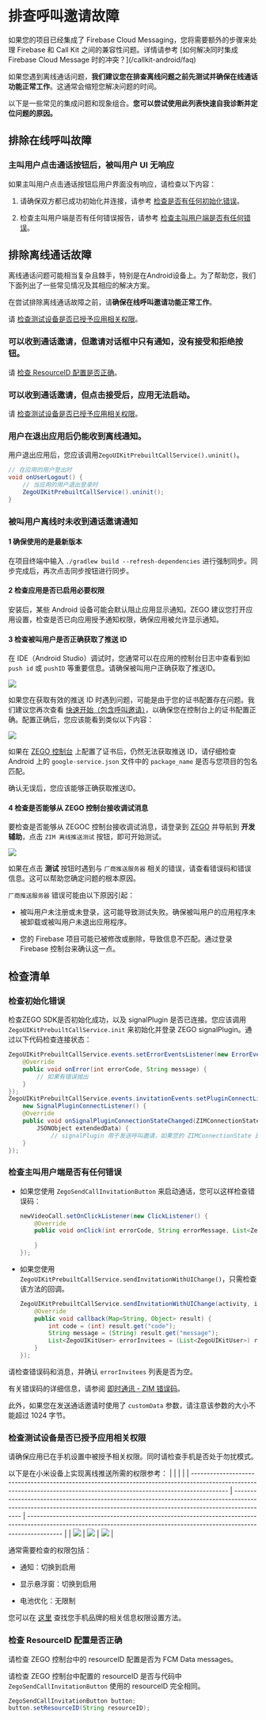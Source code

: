 # 排查呼叫邀请故障


<Warning title="注意">
如果您的项目已经集成了 Firebase Cloud Messaging，您将需要额外的步骤来处理 Firebase 和 Call Kit 之间的兼容性问题。详情请参考 [如何解决同时集成 Firebase Cloud Message 时的冲突？](/callkit-android/faq)
</Warning>

如果您遇到离线通话问题，**我们建议您在排查离线问题之前先测试并确保在线通话功能正常工作**。这通常会缩短您解决问题的时间。

以下是一些常见的集成问题和现象组合。**您可以尝试使用此列表快速自我诊断并定位问题的原因。**

## 排除在线呼叫故障

### 主叫用户点击通话按钮后，被叫用户 UI 无响应

如果主叫用户点击通话按钮后用户界面没有响应，请检查以下内容：

1. 请确保双方都已成功初始化并连接，请参考 <a href="#检查初始化错误">检查是否有任何初始化错误</a>。

2. 检查主叫用户端是否有任何错误报告，请参考 <a href="#检查主叫用户端是否有任何错误">检查主叫用户端是否有任何错误</a>。

## 排除离线通话故障

离线通话问题可能相当复杂且棘手，特别是在Android设备上。为了帮助您，我们下面列出了一些常见情况及其相应的解决方案。

<Warning title="注意">

在尝试排除离线通话故障之前，请**确保在线呼叫邀请功能正常工作**。

请 <a href="#检查测试设备是否已授予应用相关权限">检查测试设备是否已授予应用相关权限</a>。

</Warning>

### 可以收到通话邀请，但邀请对话框中只有通知，没有接受和拒绝按钮。

请 <a href="#检查-resourceid-配置是否正确">检查 ResourceID 配置是否正确</a>。

### 可以收到通话邀请，但点击接受后，应用无法启动。

请 <a href="#检查测试设备是否已授予应用相关权限">检查测试设备是否已授予应用相关权限</a>。

### 用户在退出应用后仍能收到离线通知。

用户退出应用后，您应该调用`ZegoUIKitPrebuiltCallService().uninit()`。

```java
// 在应用的用户登出时
void onUserLogout() {
    // 当应用的用户退出登录时
    ZegoUIKitPrebuiltCallService().uninit();
}
```

### 被叫用户离线时未收到通话邀请通知

#### 1 确保使用的是最新版本

在项目终端中输入 `./gradlew build --refresh-dependencies` 进行强制同步。同步完成后，再次点击同步按钮进行同步。

#### 2 检查应用是否已启用必要权限

安装后，某些 Android 设备可能会默认阻止应用显示通知。ZEGO 建议您打开应用设置，检查是否已向应用授予通知权限，确保应用被允许显示通知。

#### 3 检查被叫用户是否正确获取了推送 ID

在 IDE（Android Studio）调试时，您通常可以在应用的控制台日志中查看到如 `push id` 或 `pushID` 等重要信息。请确保被叫用户正确获取了推送ID。

<Frame width="512" height="auto" caption="">
  <img src="https://media-resource.spreading.io/5fa3f99cda659c8c9f2907cbb0242e6c/workspace86/2.jpeg" />
</Frame>

如果您在获取有效的推送 ID 时遇到问题，可能是由于您的证书配置存在问题。我们建议您再次查看 [快速开始（包含呼叫邀请）](/callkit-android/quick-start-(with-call-invitation).mdx)，以确保您在控制台上的证书配置正确。配置正确后，您应该能看到类似以下内容：

<Frame width="512" height="auto" caption=""><img src="https://doc-media.zego.im/sdk-doc/Pics/ZIM/OfflinePush/Copy_1.jpeg" /></Frame>

如果在 [ZEGO 控制台](https://console.zego.im/) 上配置了证书后，仍然无法获取推送 ID，请仔细检查 Android 上的 `google-service.json` 文件中的 `package_name` 是否与您项目的包名匹配。

确认无误后，您应该能够正确获取推送ID。

#### 4 检查是否能够从 ZEGO 控制台接收调试消息

要检查是否能够从 ZEGOC 控制台接收调试消息，请登录到 [ZEGO](https://console.zego.im) 并导航到 **开发辅助**，点击 `ZIM 离线推送测试` 按钮，即可开始测试。

<Frame width="512" height="auto" caption="">
  <img src="https://doc-media.zego.im/sdk-doc/Pics/UIKit/console_debug.jpeg" />
</Frame>

如果在点击 **测试** 按钮时遇到与 `厂商推送服务器` 相关的错误，请查看错误码和错误信息。这可以帮助您确定问题的根本原因。

`厂商推送服务器` 错误可能由以下原因引起：

- 被叫用户未注册或未登录，这可能导致测试失败。确保被叫用户的应用程序未被卸载或被叫用户未退出应用程序。

- 您的 Firebase 项目可能已被修改或删除，导致信息不匹配。通过登录 Firebase 控制台来确认这一点。


## 检查清单

### 检查初始化错误

检查ZEGO SDK是否初始化成功，以及 signalPlugin 是否已连接。您应该调用 `ZegoUIKitPrebuiltCallService.init` 来初始化并登录 ZEGO signalPlugin。通过以下代码检查连接状态：

```java
ZegoUIKitPrebuiltCallService.events.setErrorEventsListener(new ErrorEventsListener() {
    @Override
    public void onError(int errorCode, String message) {
        // 如果有错误抛出
    }
});
ZegoUIKitPrebuiltCallService.events.invitationEvents.setPluginConnectListener(
    new SignalPluginConnectListener() {
    @Override
    public void onSignalPluginConnectionStateChanged(ZIMConnectionState state, ZIMConnectionEvent event,
        JSONObject extendedData) {
            // signalPlugin 用于发送呼叫邀请，如果您的 ZIMConnectionState 是 DISCONNECTED，您将无法发送或接收通话邀请。
    }
});
```

### 检查主叫用户端是否有任何错误

<a id="callingSide"></a>

- 如果您使用 `ZegoSendCallInvitationButton` 来启动通话，您可以这样检查错误码：

    ```java
    newVideoCall.setOnClickListener(new ClickListener() {
        @Override
        public void onClick(int errorCode, String errorMessage, List<ZegoCallUser> errorInvitees) {
            
        }
    });
    ```

- 如果您使用 `ZegoUIKitPrebuiltCallService.sendInvitationWithUIChange()`，只需检查该方法的回调。
    ```java
    ZegoUIKitPrebuiltCallService.sendInvitationWithUIChange(activity, invitees, type, new PluginCallbackListener() {
        @Override
        public void callback(Map<String, Object> result) {
            int code = (int) result.get("code");
            String message = (String) result.get("message");
            List<ZegoUIKitUser> errorInvitees = (List<ZegoUIKitUser>) result.get("errorInvitees");
        }
    });
    ```

请检查错误码和消息，并确认 `errorInvitees` 列表是否为空。

有关错误码的详细信息，请参阅 [即时通讯  - ZIM 错误码](https://doc-preview-zh.zego.im/article/11606)。

<Note title="说明">

此外，如果您在发送通话邀请时使用了 `customData` 参数，请注意该参数的大小不能超过 1024 字节。
</Note>

### 检查测试设备是否已授予应用相关权限

请确保应用已在手机设置中被授予相关权限。同时请检查手机是否处于勿扰模式。

以下是在小米设备上实现离线推送所需的权限参考：
|                                                                                                                                                                         |                                                                                                                                                                         |                                                                                                                                                                         |
| ----------------------------------------------------------------------------------------------------------------------------------------------------------------------- | ----------------------------------------------------------------------------------------------------------------------------------------------------------------------- | ----------------------------------------------------------------------------------------------------------------------------------------------------------------------- |
| <Frame width="512" height="auto" caption=""><img src="https://media-resource.spreading.io/5fa3f99cda659c8c9f2907cbb0242e6c/workspace86/miui12_settings1.jpg" /></Frame> | <Frame width="512" height="auto" caption=""><img src="https://media-resource.spreading.io/5fa3f99cda659c8c9f2907cbb0242e6c/workspace86/miui12_settings2.jpg" /></Frame> | <Frame width="512" height="auto" caption=""><img src="https://media-resource.spreading.io/5fa3f99cda659c8c9f2907cbb0242e6c/workspace86/miui12_settings3.jpg" /></Frame> |


通常需要检查的权限包括：

- 通知：切换到启用

- 显示悬浮窗：切换到启用

- 电池优化：无限制

您可以在 [这里](https://dontkillmyapp.com/) 查找您手机品牌的相关信息权限设置方法。

### 检查 ResourceID 配置是否正确


请检查 ZEGO 控制台中的 resourceID 配置是否为 FCM Data messages。

请检查 ZEGO 控制台中配置的 resourceID 是否与代码中 `ZegoSendCallInvitationButton` 使用的 resourceID 完全相同。

```java
ZegoSendCallInvitationButton button;
button.setResourceID(String resourceID);
```
